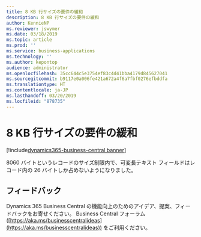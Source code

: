 ```yaml
---
title: 8 KB 行サイズの要件の緩和
description: 8 KB 行サイズの要件の緩和
author: KennieNP
ms.reviewer: jswymer
ms.date: 03/18/2019
ms.topic: article
ms.prod: ''
ms.service: business-applications
ms.technology: ''
ms.author: kepontop
audience: administrator
ms.openlocfilehash: 35cc644c5e3754ef83c4d41bba4179d845627041
ms.sourcegitcommit: b9117e0a006fe421a672a4f6a7fbf0276efbddfa
ms.translationtype: HT
ms.contentlocale: ja-JP
ms.lasthandoff: 03/20/2019
ms.locfileid: "878735"
---
```

# <a name="relaxed-requirement-on-8-kb-row-size"></a>8 KB 行サイズの要件の緩和

[!include[dynamics365-business-central banner](../includes/dynamics365-business-central.md)]

8060 バイトというレコードのサイズ制限内で、可変長テキスト フィールドはレコード内の 26 バイトしか占めないようになりました。

## <a name="tell-us-what-you-think"></a>フィードバック
Dynamics 365 Business Central の機能向上のためのアイデア、提案、フィードバックをお寄せください。 Business Central フォーラム ([https://aka.ms/businesscentralideas](https://aka.ms/businesscentralideas)) をご利用ください。
